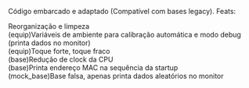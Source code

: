Código embarcado e adaptado (Compatível com bases legacy). Feats:

Reorganização e limpeza  
(equip)Variáveis de ambiente para calibração automática e modo debug (printa dados no monitor)  
(equip)Toque forte, toque fraco  
(base)Redução de clock da CPU  
(base)Printa endereço MAC na sequência da startup  
(mock_base)Base falsa, apenas printa dados aleatórios no monitor  